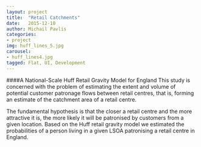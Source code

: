 ```yaml
---
layout: project
title:  "Retail Catchments"
date:   2015-12-10
author: Michail Pavlis
categories:
- project
img: huff_lines_5.jpg
carousel:
- huff_lines4.jpg
tagged: Flat, UI, Development
---
```

####A National-Scale Huff Retail Gravity Model for England
This study is concerned with the problem of estimating the extent and volume of potential customer patronage flows between retail centres, that is, forming an estimate of the catchment area of a retail centre.

The fundamental hypothesis is that the closer a retail centre and the more attractive it is, the more likely it will be patronised by customers from a given location. Based on the Huff retail gravity model we estimated the probabilities of a person living in a given LSOA patronising a retail centre in England.
